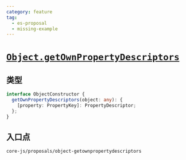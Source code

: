 ```yaml
---
category: feature
tag:
  - es-proposal
  - missing-example
---
```


# [`Object.getOwnPropertyDescriptors`](https://github.com/tc39/proposal-object-getownpropertydescriptors)

## 类型

```ts
interface ObjectConstructor {
  getOwnPropertyDescriptors(object: any): {
    [property: PropertyKey]: PropertyDescriptor;
  };
}

```

## 入口点

```
core-js/proposals/object-getownpropertydescriptors
```
